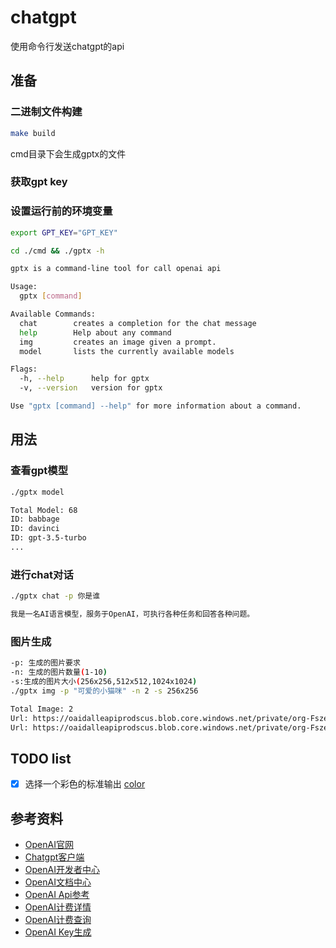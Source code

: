 # chatgpt
使用命令行发送chatgpt的api

## 准备

### 二进制文件构建
```Bash
make build
```
cmd目录下会生成gptx的文件

### 获取gpt key

### 设置运行前的环境变量
```Bash
export GPT_KEY="GPT_KEY"
```

```Bash
cd ./cmd && ./gptx -h

gptx is a command-line tool for call openai api

Usage:
  gptx [command]

Available Commands:
  chat        creates a completion for the chat message
  help        Help about any command
  img         creates an image given a prompt.
  model       lists the currently available models

Flags:
  -h, --help      help for gptx
  -v, --version   version for gptx

Use "gptx [command] --help" for more information about a command.
```

## 用法

### 查看gpt模型

```Bash
./gptx model

Total Model: 68
ID: babbage
ID: davinci
ID: gpt-3.5-turbo
...
```
### 进行chat对话

```Bash
./gptx chat -p 你是谁

我是一名AI语言模型，服务于OpenAI，可执行各种任务和回答各种问题。
```

### 图片生成

```Bash
-p: 生成的图片要求
-n: 生成的图片数量(1-10)
-s:生成的图片大小(256x256,512x512,1024x1024)
./gptx img -p "可爱的小猫咪" -n 2 -s 256x256

Total Image: 2
Url: https://oaidalleapiprodscus.blob.core.windows.net/private/org-FszeU94XqTOxWst1f2mp5LpO/user-qcjpFAv1q7NKNH42MHry25KB/img-r3lAOCz0DSmypxl3X5w3ZWyE.png?st=2023-03-24T05%3A27%3A14Z&se=2023-03-24T07%3A27%3A14Z&sp=r&sv=2021-08-06&sr=b&rscd=inline&rsct=image/png&skoid=6aaadede-4fb3-4698-a8f6-684d7786b067&sktid=a48cca56-e6da-484e-a814-9c849652bcb3&skt=2023-03-23T22%3A08%3A23Z&ske=2023-03-24T22%3A08%3A23Z&sks=b&skv=2021-08-06&sig=%2BaFB5nW23BeT6XGdrcSS1M2wvWeWbywJnebdp9wdza8%3D
Url: https://oaidalleapiprodscus.blob.core.windows.net/private/org-FszeU94XqTOxWst1f2mp5LpO/user-qcjpFAv1q7NKNH42MHry25KB/img-r3XgIswuunVwZ6NlwP0NnUAG.png?st=2023-03-24T05%3A27%3A14Z&se=2023-03-24T07%3A27%3A14Z&sp=r&sv=2021-08-06&sr=b&rscd=inline&rsct=image/png&skoid=6aaadede-4fb3-4698-a8f6-684d7786b067&sktid=a48cca56-e6da-484e-a814-9c849652bcb3&skt=2023-03-23T22%3A08%3A23Z&ske=2023-03-24T22%3A08%3A23Z&sks=b&skv=2021-08-06&sig=nvVZDD3hsaxPtaS9sxyfvwr2x7u0mF4/9cbts8t60I0%3D

```

## TODO list
- [x] 选择一个彩色的标准输出 [color](github.com/fatih/color)

## 参考资料
- [OpenAI官网](https://openai.com/)
- [Chatgpt客户端](https://chat.openai.com/chat)
- [OpenAI开发者中心](https://platform.openai.com/)
- [OpenAI文档中心](https://platform.openai.com/docs/introduction)
- [OpenAI Api参考](https://platform.openai.com/docs/api-reference)
- [OpenAI计费详情](https://openai.com/pricing)
- [OpenAI计费查询](https://platform.openai.com/account/usage)
- [OpenAI Key生成](https://platform.openai.com/account/api-keys)